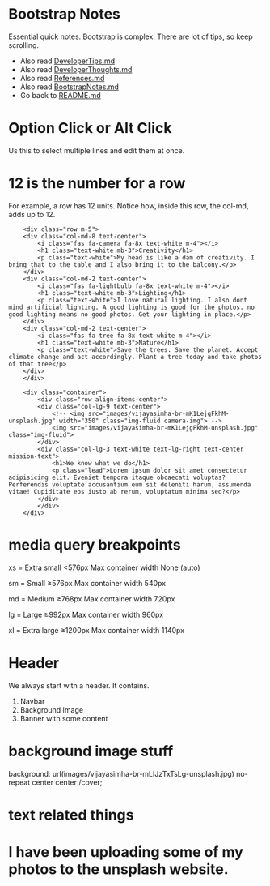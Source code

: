 # Bootstrap Notes

Essential quick notes. Bootstrap is complex. There are lot of tips, so keep scrolling.

* Also read [DeveloperTips.md](DeveloperTips.md)
* Also read [DeveloperThoughts.md](DeveloperThoughts.md)
* Also read [References.md](References.md)
* Also read [BootstrapNotes.md](BootstrapNotes.md)
* Go back to [README.md](README.md)

# Option Click or Alt Click

Us this to select multiple lines and edit them at once.

# 12 is the number for a row

For example, a row has 12 units. Notice how, inside this row, the col-md, adds up to 12.

```
    <div class="row m-5">
    <div class="col-md-8 text-center">
        <i class="fas fa-camera fa-8x text-white m-4"></i>
        <h1 class="text-white mb-3">Creativity</h1>
        <p class="text-white">My head is like a dam of creativity. I bring that to the table and I also bring it to the balcony.</p>
    </div>
    <div class="col-md-2 text-center">
        <i class="fas fa-lightbulb fa-8x text-white m-4"></i>
        <h1 class="text-white mb-3">Lighting</h1>
        <p class="text-white">I love natural lighting. I also dont mind artificial lighting. A good lighting is good for the photos. no good lighting means no good photos. Get your lighting in place.</p>
    </div>
    <div class="col-md-2 text-center">
        <i class="fas fa-tree fa-8x text-white m-4"></i>
        <h1 class="text-white mb-3">Nature</h1>
        <p class="text-white">Save the trees. Save the planet. Accept climate change and act accordingly. Plant a tree today and take photos of that tree</p>
    </div>
    </div>
```

```
    <div class="container">
        <div class="row align-items-center">
        <div class="col-lg-9 text-center">
            <!-- <img src="images/vijayasimha-br-mK1LejgFkhM-unsplash.jpg" width="350" class="img-fluid camera-img"> -->
            <img src="images/vijayasimha-br-mK1LejgFkhM-unsplash.jpg" class="img-fluid">
        </div>
        <div class="col-lg-3 text-white text-lg-right text-center mission-text">
            <h1>We know what we do</h1>
            <p class="lead">Lorem ipsum dolor sit amet consectetur adipisicing elit. Eveniet tempora itaque obcaecati voluptas? Perferendis voluptate accusantium eum sit deleniti harum, assumenda vitae! Cupiditate eos iusto ab rerum, voluptatum minima sed?</p>
        </div>
        </div>
    </div>
```

# media query breakpoints

xs = Extra small <576px
Max container width None (auto)

sm = Small ≥576px
Max container width 540px

md = Medium ≥768px
Max container width 720px

lg = Large ≥992px
Max container width 960px

xl = Extra large ≥1200px
Max container width 1140px

# Header 

We always start with a header. It contains.

1. Navbar
2. Background Image
3. Banner with some content

# background image stuff

background: url(images/vijayasimha-br-mLIJzTxTsLg-unsplash.jpg) no-repeat center center /cover;

# text related things

<div class="text-light text-right">
<h1 class="display-4">
<p class="lead">I have been uploading some of my photos to the unsplash website.</p>
<div class="text-light text-md-right text-center">